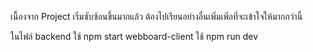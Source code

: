เนื้องจาก Project เริ่มซับซ้อนขึ้นมากแล้ว ต้องไปเรียนอย่างอื่นเพิ่มเพิ่อที่จะเข้าใจให้มากกว่านี้

ในไฟล์ backend ใช้
npm start
webboard-client ใช้
npm run dev
